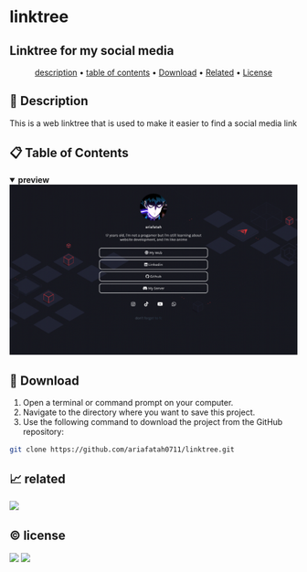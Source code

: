# linktree
## Linktree for my social media

<p align="center">
  <a href="#description">description</a> •
  <a href="#table-of-contents">table of contents</a> •
  <a href="#download">Download</a> •
  <a href="#related">Related</a> •
  <a href="#license">License</a>
</p>

<p id="description"></p>

## 🚀 Description
This is a web linktree that is used to make it easier to find a social media link

<p id="table-of-contents"></p>

## 📋 Table of Contents
<details open>
  <summary><b>preview</b></summary>

  <img src="preview.png">
</details>

<p id="download"></p>

## 🔨 Download

1. Open a terminal or command prompt on your computer.
2. Navigate to the directory where you want to save this project.
3. Use the following command to download the project from the GitHub repository:
```sh
git clone https://github.com/ariafatah0711/linktree.git
```

<p id="related"></p>

## 📈 related
<a href="https://ariafatah0711.github.io/linktree" alt="DEMO"><img src="https://img.shields.io/static/v1?style=for-the-badge&label=DEMO&message=WEB&color=000000"></a>

<p id="license"></p>

## ©️ license
<a href="https://github.com/ariafatah0711" alt="CREATED"><img src="https://img.shields.io/static/v1?style=for-the-badge&label=CREATED%20BY&message=ariafatah0711&color=000000"></a>
<a href="https://github.com/ariafatah0711/linktree/blob/main/LICENSE" alt="LICENSE"><img src="https://img.shields.io/static/v1?style=for-the-badge&label=LICENSE&message=APACHE&color=000000"></a>
